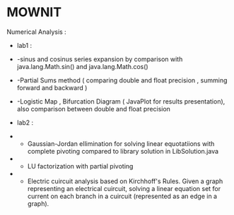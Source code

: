 # MOWNIT
Numerical Analysis :
- lab1 : 
- -sinus and cosinus series expansion by comparison with java.lang.Math.sin() and java.lang.Math.cos()
- -Partial Sums method ( comparing double and float precision , summing forward and backward )
- -Logistic Map , Bifurcation Diagram ( JavaPlot for results presentation), also comparison between double and float precision
 

- lab2 :
- - Gaussian-Jordan ellimination for solving linear equotatiions with complete pivoting compared to library solution in LibSolution.java
- - LU factorization with partial pivoting
- - Electric cuircuit analysis based on Kirchhoff's Rules. Given a graph representing an electrical cuircuit, solving a linear equation set for current on each branch in a cuircuit (represented as an edge in a graph).
